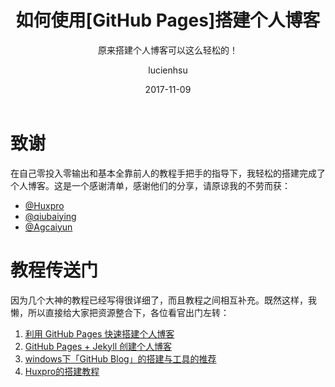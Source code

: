 ﻿---
layout:     post
title:      如何使用[GitHub Pages]搭建个人博客
subtitle:   原来搭建个人博客可以这么轻松的！
date:       2017-11-09
author:     lucienhsu
header-img: img/post-bg-2017-11-09-roket.jpg
catalog: true
tags:
    - Blog
    - GitHub Pages
    - Jekyll
---




# 致谢
在自己零投入零输出和基本全靠前人的教程手把手的指导下，我轻松的搭建完成了个人博客。这是一个感谢清单，感谢他们的分享，请原谅我的不劳而获：
- [@Huxpro](https://github.com/huxpro)
- [@qiubaiying](https://github.com/qiubaiying)
- [@Agcaiyun](https://github.com/Agcaiyun)

# 教程传送门
因为几个大神的教程已经写得很详细了，而且教程之间相互补充。既然这样，我懒，所以直接给大家把资源整合下，各位看官出门左转：
1. [利用 GitHub Pages 快速搭建个人博客](http://www.jianshu.com/p/e68fba58f75c)
2. [GitHub Pages + Jekyll 创建个人博客](http://www.jianshu.com/p/9535334ffd54)
3. [windows下「GitHub Blog」的搭建与工具的推荐](https://www.zybuluo.com/ancientwood/note/891245)
4. [Huxpro的搭建教程](https://github.com/Huxpro/huxpro.github.io)